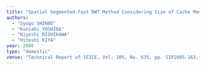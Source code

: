 ```yaml
---
title: "Spatial Segmented Fast DWT Method Considering Size of Cache Memory"
authors:
  - "Syogo SHINBO"
  - "Kuniaki YOSHIDA"
  - "Kiyoshi NISHIKAWA"
  - "Hitoshi KIYA"
year: 2006
type: "domestic"
venue: "Technical Report of IEICE, Vol. 105, No. 635, pp. SIP2005-163, 沖縄県中頭郡西原町, 2006-03-06."
---
```

